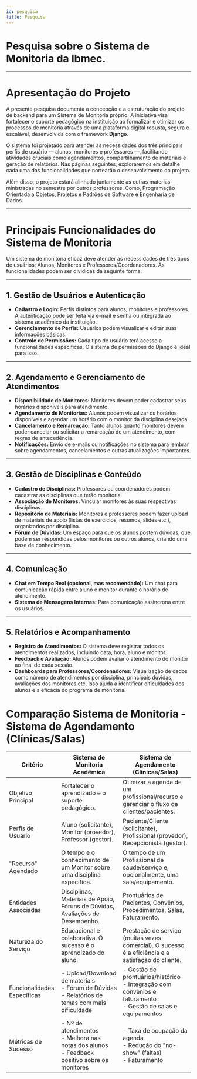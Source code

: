 ```yaml
---
id: pesquisa
title: Pesquisa
---
```


# Pesquisa  sobre o Sistema de Monitoria da Ibmec.

---

# Apresentação do Projeto

A presente pesquisa documenta a concepção e a estruturação do projeto de backend para um Sistema de Monitoria próprio. A iniciativa visa fortalecer o suporte pedagógico na instituição ao formalizar e otimizar os processos de monitoria através de uma plataforma digital robusta, segura e escalável, desenvolvida com o framework **Django**.

O sistema foi projetado para atender às necessidades dos três principais perfis de usuário — alunos, monitores e professores —, facilitando atividades cruciais como agendamentos, compartilhamento de materiais e geração de relatórios. Nas páginas seguintes, exploraremos em detalhe cada uma das funcionalidades que nortearão o desenvolvimento do projeto.

Além disso, o projeto estará alinhado juntamente as outras materias ministradas no semestre por outros professores. Como, Programação Orientada a Objetos, Projetos e Padrões de Software e Engenharia de Dados.

---

# Principais Funcionalidades do Sistema de Monitoria

Um sistema de monitoria eficaz deve atender às necessidades de três tipos de usuários: Alunos, Monitores e Professores/Coordenadores. As funcionalidades podem ser divididas da seguinte forma:

---

## 1. Gestão de Usuários e Autenticação

- **Cadastro e Login:** Perfis distintos para alunos, monitores e professores. A autenticação pode ser feita via e-mail e senha ou integrada ao sistema acadêmico da instituição.
- **Gerenciamento de Perfis:** Usuários podem visualizar e editar suas informações básicas.
- **Controle de Permissões:** Cada tipo de usuário terá acesso a funcionalidades específicas. O sistema de permissões do Django é ideal para isso.

---

## 2. Agendamento e Gerenciamento de Atendimentos

- **Disponibilidade de Monitores:** Monitores devem poder cadastrar seus horários disponíveis para atendimento.
- **Agendamento de Monitorias:** Alunos podem visualizar os horários disponíveis e agendar um horário com o monitor da disciplina desejada.
- **Cancelamento e Remarcação:** Tanto alunos quanto monitores devem poder cancelar ou solicitar a remarcação de um atendimento, com regras de antecedência.
- **Notificações:** Envio de e-mails ou notificações no sistema para lembrar sobre agendamentos, cancelamentos e outras atualizações importantes.

---

## 3. Gestão de Disciplinas e Conteúdo

- **Cadastro de Disciplinas:** Professores ou coordenadores podem cadastrar as disciplinas que terão monitoria.
- **Associação de Monitores:** Vincular monitores às suas respectivas disciplinas.
- **Repositório de Materiais:** Monitores e professores podem fazer upload de materiais de apoio (listas de exercícios, resumos, slides etc.), organizados por disciplina.
- **Fórum de Dúvidas:** Um espaço para que os alunos postem dúvidas, que podem ser respondidas pelos monitores ou outros alunos, criando uma base de conhecimento.

---

## 4. Comunicação

- **Chat em Tempo Real (opcional, mas recomendado):** Um chat para comunicação rápida entre aluno e monitor durante o horário de atendimento.
- **Sistema de Mensagens Internas:** Para comunicação assíncrona entre os usuários.


---

## 5. Relatórios e Acompanhamento

- **Registro de Atendimentos:** O sistema deve registrar todos os atendimentos realizados, incluindo data, hora, aluno e monitor.
- **Feedback e Avaliação:** Alunos podem avaliar o atendimento do monitor ao final de cada sessão.
- **Dashboards para Professores/Coordenadores:** Visualização de dados como número de atendimentos por disciplina, principais dúvidas, avaliações dos monitores etc. Isso ajuda a identificar dificuldades dos alunos e a eficácia do programa de monitoria.


# Comparação Sistema de Monitoria - Sistema de Agendamento (Clínicas/Salas)


| Critério                | Sistema de Monitoria Acadêmica                                                                 | Sistema de Agendamento (Clínicas/Salas)                                  |
|-------------------------|-----------------------------------------------------------------------------------------------|--------------------------------------------------------------------------|
| Objetivo Principal      | Fortalecer o aprendizado e o suporte pedagógico.                                              | Otimizar a agenda de um profissional/recurso e gerenciar o fluxo de clientes/pacientes. |
| Perfis de Usuário       | Aluno (solicitante), Monitor (provedor), Professor (gestor).                                  | Paciente/Cliente (solicitante), Profissional (provedor), Recepcionista (gestor).        |
| "Recurso" Agendado      | O tempo e o conhecimento de um Monitor sobre uma disciplina específica.                       | O tempo de um Profissional de saúde/serviço e, opcionalmente, uma sala/equipamento.     |
| Entidades Associadas    | Disciplinas, Materiais de Apoio, Fóruns de Dúvidas, Avaliações de Desempenho.                 | Prontuários de Pacientes, Convênios, Procedimentos, Salas, Faturamento.                 |
| Natureza do Serviço     | Educacional e colaborativa. O sucesso é o aprendizado do aluno.                               | Prestação de serviço (muitas vezes comercial). O sucesso é a eficiência e a satisfação do cliente. |
| Funcionalidades Específicas | - Upload/Download de materiais<br>- Fórum de Dúvidas<br>- Relatórios de temas com mais dificuldade | - Gestão de prontuários/histórico<br>- Integração com convênios e faturamento<br>- Gestão de salas e equipamentos |
| Métricas de Sucesso     | - Nº de atendimentos<br>- Melhora nas notas dos alunos<br>- Feedback positivo sobre os monitores | - Taxa de ocupação da agenda<br>- Redução do "no-show" (faltas)<br>- Faturamento